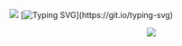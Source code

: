 ![](https://i.postimg.cc/PqhjrLr4/Untitled653-20250420135652.png) 
[![Typing SVG](https://readme-typing-svg.demolab.com?font=Winky+Rough&weight=500&duration=3000&pause=1000&color=626C1F&center=true&random=true&width=425&lines=Where+has+the+time+gone%3F+;Why+isn't+anything+working%3F+;What+happened+to+the+machine%3F+;If+only+you+weren't+broken.)](https://git.io/typing-svg)
<p align="center"
  
![](https://komarev.com/ghpvc/?username=your-github-username&style=plastic-square&label=VISITORS&abbreviated=true&color=yellowgreen)
</p>

